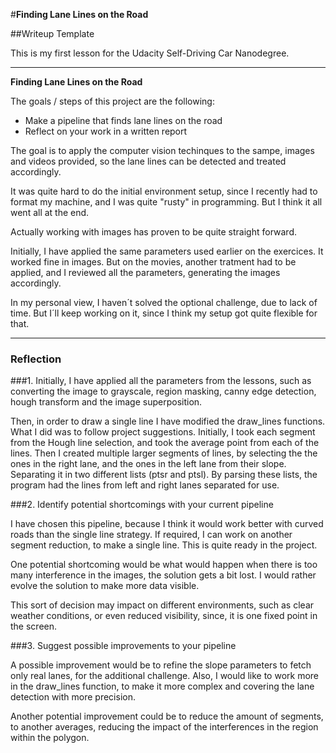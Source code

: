 #**Finding Lane Lines on the Road** 

##Writeup Template

This is my first lesson for the Udacity Self-Driving Car Nanodegree.

---

**Finding Lane Lines on the Road**

The goals / steps of this project are the following:
* Make a pipeline that finds lane lines on the road
* Reflect on your work in a written report

The goal is to apply the computer vision techinques to the sampe, images and videos provided, so the lane lines can be detected and treated accordingly.

It was quite hard to do the initial environment setup, since I recently had to format my machine, and I was quite "rusty" in programming. But I think it all went all at the end.

Actually working with images has proven to be quite straight forward.

Initially, I have applied the same parameters used earlier on the exercices. It worked fine in images. But on the movies, another tratment had to be applied, and I reviewed all the parameters, generating the images accordingly.

In my personal view, I haven´t solved the optional challenge, due to lack of time. But I´ll keep working on it, since I think my setup got quite flexible for that.

[//]: # (Image References)

[image1]: ./examples/grayscale.jpg "Grayscale"

---

### Reflection

###1. Initially, I have applied all the parameters from the lessons, such as converting the image to grayscale, region masking, canny edge detection, hough transform and the image superposition. 

Then, in order to draw a single line I have modified the draw_lines functions. What I did was to follow project suggestions. Initially, I took each segment from the Hough line selection, and took the average point from each of the lines. Then I created multiple larger segments of lines, by selecting the the ones in the right lane, and the ones in the left lane from their slope. Separating it in two different lists (ptsr and ptsl). By parsing these lists, the program had the lines from left and right lanes separated for use.


###2. Identify potential shortcomings with your current pipeline

I have chosen this pipeline, because I think it would work better with curved roads than the single line strategy. If required, I can work on another segment reduction, to make a single line. This is quite ready in the project.

One potential shortcoming would be what would happen when there is too many interference in the images, the solution gets a bit lost. I would rather evolve the solution to make more data visible.

This sort of decision may impact on different environments, such as clear weather conditions, or even reduced visibility, since, it is one fixed point in the screen.

###3. Suggest possible improvements to your pipeline

A possible improvement would be to refine the slope parameters to fetch only real lanes, for the additional challenge. Also, I would like to work more in the draw_lines function, to make it more complex and covering the lane detection with more precision.

Another potential improvement could be to reduce the amount of segments, to another averages, reducing the impact of the interferences in the region within the polygon.
